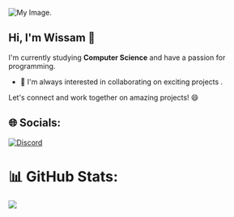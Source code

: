 ![My Image](https://user-images.githubusercontent.com/34418187/202911326-559ae103-550c-40dc-a404-4c7ca2eeb777.gif).

## Hi, I'm Wissam  👋

I'm currently studying **Computer Science** and have a passion for programming.

- 👯 I'm always interested in collaborating on exciting projects .

Let's connect and work together on amazing projects! 😄

## 🌐 Socials:
[![Discord](https://img.shields.io/badge/Discord-%237289DA.svg?logo=discord&logoColor=white)](https://discord.gg/~W1ES#0114) 

# 📊 GitHub Stats:
![](https://github-readme-stats.vercel.app/api?username=W1ESD&theme=dark&hide_border=false&include_all_commits=true&count_private=true)<br/>

